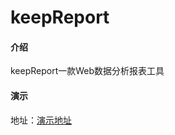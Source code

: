 # keepReport

#### 介绍
keepReport一款Web数据分析报表工具

#### 演示
地址：[演示地址](http://demo.tt-u.cn/keepReport/keepReport)

